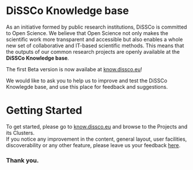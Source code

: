 # DiSSCo Knowledge base
As an initiative formed by public research institutions, DiSSCo is committed to Open Science. We believe that Open Science not only makes the scientific work more transparent and accessible but also enables a whole new set of collaborative and IT-based scientific methods. This means that the outputs of our common research projects are openly available at the **DiSSCo Knowledge base**.

The first Beta version is now availabe at [know.dissco.eu](https://know.dissco.eu/)!  

We would like to ask you to help us to improve and test the DiSSCo Knowlegde base, and use this place for feedback and suggestions.
# Getting Started
To get started, please go to [know.dissco.eu](https://know.dissco.eu/) and browse to the Projects and its Clusters.  
If you notice any improvement in the content, general layout, user facilities, discoverability or any other feature, please leave us your feedback [here](https://github.com/DiSSCo/kb/issues).

### Thank you.
